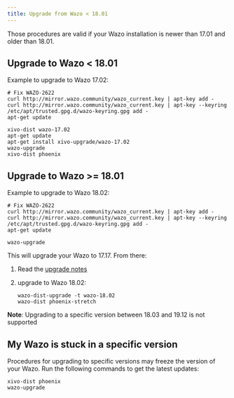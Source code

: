 ```yaml
---
title: Upgrade from Wazo < 18.01
---
```


Those procedures are valid if your Wazo installation is newer than 17.01 and older than 18.01.

## Upgrade to Wazo < 18.01

Example to upgrade to Wazo 17.02:

```shell
# Fix WAZO-2622
curl http://mirror.wazo.community/wazo_current.key | apt-key add -
curl http://mirror.wazo.community/wazo_current.key | apt-key --keyring /etc/apt/trusted.gpg.d/wazo-keyring.gpg add -
apt-get update

xivo-dist wazo-17.02
apt-get update
apt-get install xivo-upgrade/wazo-17.02
wazo-upgrade
xivo-dist phoenix
```

## Upgrade to Wazo >= 18.01

Example to upgrade to Wazo 18.02:

```shell
# Fix WAZO-2622
curl http://mirror.wazo.community/wazo_current.key | apt-key add -
curl http://mirror.wazo.community/wazo_current.key | apt-key --keyring /etc/apt/trusted.gpg.d/wazo-keyring.gpg add -
apt-get update

wazo-upgrade
```

This will upgrade your Wazo to 17.17. From there:

1. Read the [upgrade notes](/uc-doc/upgrade/upgrade_notes_details/18-01/stretch)
2. upgrade to Wazo 18.02:

    ```shell
    wazo-dist-upgrade -t wazo-18.02
    wazo-dist phoenix-stretch
    ```

**Note**: Upgrading to a specific version between 18.03 and 19.12 is not supported

## My Wazo is stuck in a specific version

Procedures for upgrading to specific versions may freeze the version of your Wazo. Run the following
commands to get the latest updates:

```shell
xivo-dist phoenix
wazo-upgrade
```
